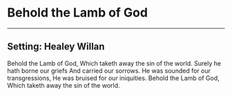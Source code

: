 # Behold the Lamb of God

***

## Setting: Healey Willan

Behold the Lamb of God,
Which taketh away the sin of the world.
Surely he hath borne our griefs
And carried our sorrows.
He was sounded for our transgressions,
He was bruised for our iniquities.
Behold the Lamb of God,
Which taketh away the sin of the world.